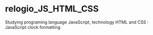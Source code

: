 # relogio_JS_HTML_CSS
Studying programing language JavaScript, technology HTML and CSS : JavaScript clock formatting
